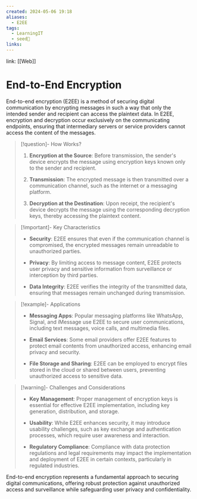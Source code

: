 ```yaml
---
created: 2024-05-06 19:18
aliases:
  - E2EE
tags:
  - LearningIT
  - seed🌱
links:
---
```


link: [[Web]]

# End-to-End Encryption

End-to-end encryption (E2EE) is a method of securing digital communication by encrypting messages in such a way that only the intended sender and recipient can access the plaintext data. In E2EE, encryption and decryption occur exclusively on the communicating endpoints, ensuring that intermediary servers or service providers cannot access the content of the messages.


> [!question]- How Works?
> 1. **Encryption at the Source**: Before transmission, the sender's device encrypts the message using encryption keys known only to the sender and recipient.
>     
> 2. **Transmission**: The encrypted message is then transmitted over a communication channel, such as the internet or a messaging platform.
>     
> 3. **Decryption at the Destination**: Upon receipt, the recipient's device decrypts the message using the corresponding decryption keys, thereby accessing the plaintext content.


> [!important]- Key Characteristics
> - **Security**: E2EE ensures that even if the communication channel is compromised, the encrypted messages remain unreadable to unauthorized parties.
>     
> - **Privacy**: By limiting access to message content, E2EE protects user privacy and sensitive information from surveillance or interception by third parties.
>     
> - **Data Integrity**: E2EE verifies the integrity of the transmitted data, ensuring that messages remain unchanged during transmission.


> [!example]- Applications
> - **Messaging Apps**: Popular messaging platforms like WhatsApp, Signal, and iMessage use E2EE to secure user communications, including text messages, voice calls, and multimedia files.
>     
> - **Email Services**: Some email providers offer E2EE features to protect email contents from unauthorized access, enhancing email privacy and security.
>     
> - **File Storage and Sharing**: E2EE can be employed to encrypt files stored in the cloud or shared between users, preventing unauthorized access to sensitive data.
>     


> [!warning]- Challenges and Considerations
> - **Key Management**: Proper management of encryption keys is essential for effective E2EE implementation, including key generation, distribution, and storage.
>     
> - **Usability**: While E2EE enhances security, it may introduce usability challenges, such as key exchange and authentication processes, which require user awareness and interaction.
>     
> - **Regulatory Compliance**: Compliance with data protection regulations and legal requirements may impact the implementation and deployment of E2EE in certain contexts, particularly in regulated industries.

End-to-end encryption represents a fundamental approach to securing digital communications, offering robust protection against unauthorized access and surveillance while safeguarding user privacy and confidentiality.
